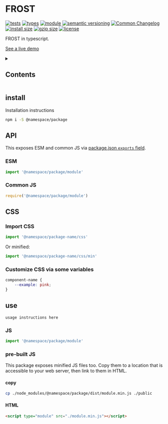 # FROST
[![tests](https://img.shields.io/github/actions/workflow/status/substrate-system/frost/nodejs.yml?style=flat-square)](https://github.com/substrate-system/frost/actions/workflows/nodejs.yml)
[![types](https://img.shields.io/npm/types/@substrate-system/frost?style=flat-square)](README.md)
[![module](https://img.shields.io/badge/module-ESM%2FCJS-blue?style=flat-square)](README.md)
[![semantic versioning](https://img.shields.io/badge/semver-2.0.0-blue?logo=semver&style=flat-square)](https://semver.org/)
[![Common Changelog](https://nichoth.github.io/badge/common-changelog.svg)](./CHANGELOG.md)
[![install size](https://flat.badgen.net/packagephobia/install/@substrate-system/frost)](https://packagephobia.com/result?p=@substrate-system/frost)
[![gzip size](https://img.shields.io/bundlephobia/minzip/@substrate-system/frost?style=flat-square)](https://bundlephobia.com/@substrate-system/name/frost/route-event)
[![license](https://img.shields.io/badge/license-Big_Time-blue?style=flat-square)](LICENSE)


FROST in typescript.

[See a live demo](https://namespace.github.io/package-name/)

<details><summary><h2>Contents</h2></summary>
<!-- toc -->
</details>

## install

Installation instructions

```sh
npm i -S @namespace/package
```

## API

This exposes ESM and common JS via [package.json `exports` field](https://nodejs.org/api/packages.html#exports).

### ESM
```js
import '@namespace/package/module'
```

### Common JS
```js
require('@namespace/package/module')
```

## CSS

### Import CSS

```js
import '@namespace/package-name/css'
```

Or minified:
```js
import '@namespace/package-name/css/min'
```

### Customize CSS via some variables

```css
component-name {
    --example: pink;
}
```

## use

`usage instructions here`

### JS
```js
import '@namespace/package/module'
```

### pre-built JS
This package exposes minified JS files too. Copy them to a location that is
accessible to your web server, then link to them in HTML.

#### copy
```sh
cp ./node_modules/@namespace/package/dist/module.min.js ./public
```

#### HTML
```html
<script type="module" src="./module.min.js"></script>
```
